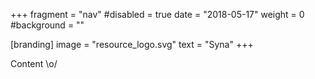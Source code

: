 +++
fragment = "nav"
#disabled = true
date = "2018-05-17"
weight = 0
#background = ""

[branding]
  image = "resource_logo.svg"
  text = "Syna"
+++

Content \o/
